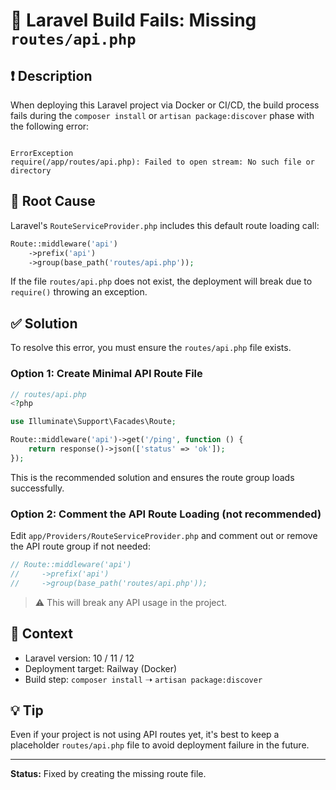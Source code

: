 # 🐛 Laravel Build Fails: Missing `routes/api.php`

## ❗ Description

When deploying this Laravel project via Docker or CI/CD, the build process fails during the `composer install` or `artisan package:discover` phase with the following error:

```

ErrorException
require(/app/routes/api.php): Failed to open stream: No such file or directory

````

## 📍 Root Cause

Laravel's `RouteServiceProvider.php` includes this default route loading call:

```php
Route::middleware('api')
    ->prefix('api')
    ->group(base_path('routes/api.php'));
````

If the file `routes/api.php` does not exist, the deployment will break due to `require()` throwing an exception.

## ✅ Solution

To resolve this error, you must ensure the `routes/api.php` file exists.

### Option 1: Create Minimal API Route File

```php
// routes/api.php
<?php

use Illuminate\Support\Facades\Route;

Route::middleware('api')->get('/ping', function () {
    return response()->json(['status' => 'ok']);
});
```

This is the recommended solution and ensures the route group loads successfully.

### Option 2: Comment the API Route Loading (not recommended)

Edit `app/Providers/RouteServiceProvider.php` and comment out or remove the API route group if not needed:

```php
// Route::middleware('api')
//     ->prefix('api')
//     ->group(base_path('routes/api.php'));
```

> ⚠️ This will break any API usage in the project.

## 📌 Context

* Laravel version: 10 / 11 / 12
* Deployment target: Railway (Docker)
* Build step: `composer install` ➝ `artisan package:discover`

## 💡 Tip

Even if your project is not using API routes yet, it's best to keep a placeholder `routes/api.php` file to avoid deployment failure in the future.

---

**Status:** Fixed by creating the missing route file.
